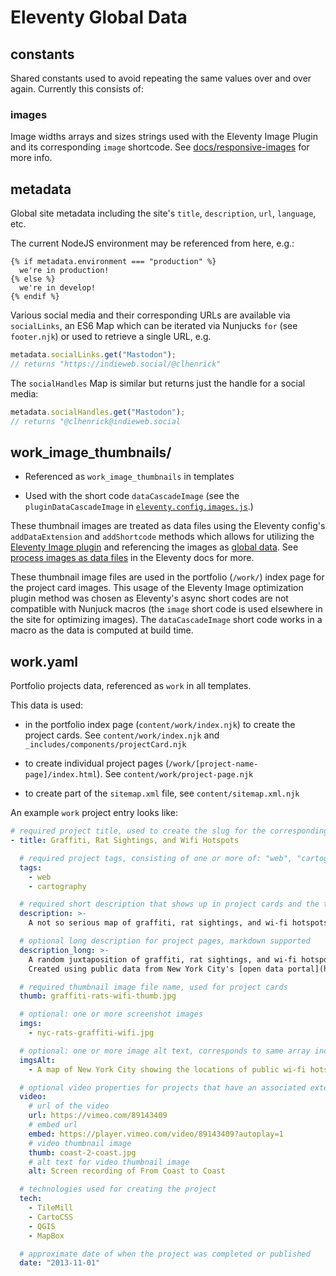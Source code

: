 # Eleventy Global Data

## constants

Shared constants used to avoid repeating the same values over and over again. Currently this consists of:

### images

Image widths arrays and sizes strings used with the Eleventy Image Plugin and its corresponding `image` shortcode. See [docs/responsive-images](../docs/responsive-images.md) for more info.

## metadata

Global site metadata including the site's `title`, `description`, `url`, `language`, etc.

The current NodeJS environment may be referenced from here, e.g.:

```nunjucks
{% if metadata.environment === "production" %}
  we're in production!
{% else %}
  we're in develop!
{% endif %}
```

Various social media and their corresponding URLs are available via `socialLinks`, an ES6 Map which can be iterated via Nunjucks `for` (see `footer.njk`) or used to retrieve a single URL, e.g.

```js
metadata.socialLinks.get("Mastodon");
// returns "https://indieweb.social/@clhenrick"
```

The `socialHandles` Map is similar but returns just the handle for a social media:

```js
metadata.socialHandles.get("Mastodon");
// returns "@clhenrick@indieweb.social
```

## work_image_thumbnails/

- Referenced as `work_image_thumbnails` in templates

- Used with the short code `dataCascadeImage` (see the `pluginDataCascadeImage` in [`eleventy.config.images.js`](../eleventy.config.images.js).)

These thumbnail images are treated as data files using the Eleventy config's `addDataExtension` and `addShortcode` methods which allows for utilizing the [Eleventy Image plugin](https://www.11ty.dev/docs/plugins/image/) and referencing the images as [global data](https://www.11ty.dev/docs/data-global/). See [process images as data files](https://www.11ty.dev/docs/plugins/image/#process-images-as-data-files) in the Eleventy docs for more.

These thumbnail image files are used in the portfolio (`/work/`) index page for the project card images. This usage of the Eleventy Image optimization plugin method was chosen as Eleventy's async short codes are not compatible with Nunjuck macros (the `image` short code is used elsewhere in the site for optimizing images). The `dataCascadeImage` short code works in a macro as the data is computed at build time.

## work.yaml

Portfolio projects data, referenced as `work` in all templates.

This data is used:

- in the portfolio index page (`content/work/index.njk`) to create the project cards. See `content/work/index.njk` and `_includes/components/projectCard.njk`

- to create individual project pages (`/work/[project-name-page]/index.html`). See `content/work/project-page.njk`

- to create part of the `sitemap.xml` file, see `content/sitemap.xml.njk`

An example `work` project entry looks like:

```yaml
# required project title, used to create the slug for the corresponding project page, e.g. `/work/graffiti-rat-sightings-and-wifi-hotspots/index.html`
- title: Graffiti, Rat Sightings, and Wifi Hotspots

  # required project tags, consisting of one or more of: "web", "cartography", "data-viz"
  tags:
    - web
    - cartography

  # required short description that shows up in project cards and the top of project pages, markdown supported
  description: >-
    A not so serious map of graffiti, rat sightings, and wi-fi hotspots in NYC.

  # optional long description for project pages, markdown supported
  description_long: >-
    A random juxtaposition of graffiti, rat sightings, and wi-fi hotspots, inspired by Stamen's [Trees-Cabs-Crime](https://stamen.com/trees-cabs-crime-in-the-venice-biennale-968ea4983177/).
    Created using public data from New York City's [open data portal](https://opendata.cityofnewyork.us).

  # required thumbnail image file name, used for project cards
  thumb: graffiti-rats-wifi-thumb.jpg

  # optional: one or more screenshot images
  imgs:
    - nyc-rats-graffiti-wifi.jpg

  # optional: one or more image alt text, corresponds to same array index as `imgs`
  imgsAlt:
    - A map of New York City showing the locations of public wi-fi hotspots, graffiti, and rat sightings. Each location is represented by a colored circle that when overlapped with one another blend together. Rat sightings appear to be concentrated in central Brooklyn and The Bronx, wifi hotspots in lower Manhattan, and graffiti is dense in Manhattan's Lower East Side.

  # optional video properties for projects that have an associated external video, rendered as an iframe
  video:
    # url of the video
    url: https://vimeo.com/89143409
    # embed url
    embed: https://player.vimeo.com/video/89143409?autoplay=1
    # video thumbnail image
    thumb: coast-2-coast.jpg
    # alt text for video thumbnail image
    alt: Screen recording of From Coast to Coast

  # technologies used for creating the project
  tech:
    - TileMill
    - CartoCSS
    - QGIS
    - MapBox

  # approximate date of when the project was completed or published
  date: "2013-11-01"
```
